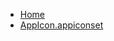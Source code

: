 <!-- docs/_sidebar.md -->
- [Home](/)
- [AppIcon.appiconset](devassistDocs/docs/Tutorials/FirebaseCloudStorageInSwiftUI/FirebaseCloudStorageInSwiftUI/Assets.xcassets/AppIcon.appiconset/)